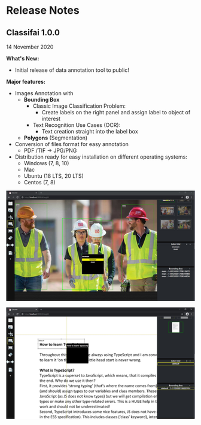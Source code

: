 # Release Notes

## Classifai 1.0.0

14 November 2020

**What's New:** 

* Initial release of data annotation tool to public!

**Major features:**

* Images Annotation with
  * **Bounding Box** 
    * Classic Image Classification Problem:
      * Create labels on the right panel and assign label to object of interest
    * Text Recognition Use Cases \(OCR\):
      * Text creation straight into the label box
  * **Polygons** \(Segmentation\)
* Conversion of files format for easy annotation 
  * PDF /TIF -&gt; JPG/PNG 
* Distribution ready for easy installation on different operating systems:
  * Windows \(7, 8, 10\)
  * Mac
  * Ubuntu \(18 LTS, 20 LTS\)
  * Centos \(7, 8\)

![Image Classification Labelling Method: Assign labels created from Label List](../.gitbook/assets/woman.jpg)

![Text Recognition Labelling Method: Insert text into the blank label column](../.gitbook/assets/typescript.jpg)

